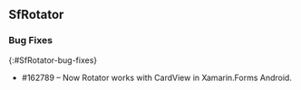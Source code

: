 ## SfRotator

### Bug Fixes
{:#SfRotator-bug-fixes} 

* \#162789 – Now Rotator works with CardView in Xamarin.Forms Android.
